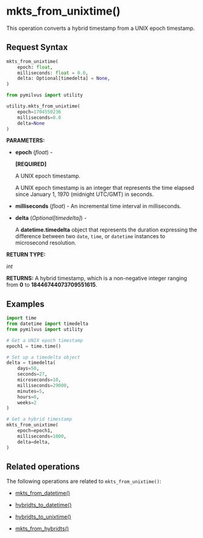 # mkts_from_unixtime()

This operation converts a hybrid timestamp from a UNIX epoch timestamp.

## Request Syntax

```python
mkts_from_unixtime(
    epoch: float,
    milliseconds: float = 0.0,
    delta: Optional[timedelta] = None,
)
```

```python
from pymilvus import utility

utility.mkts_from_unixtime(
    epoch=1704550236
    milliseconds=0.0
    delta=None
)
```

**PARAMETERS:**

- **epoch** (*float*) -

    **[REQUIRED]**

    A UNIX epoch timestamp.

    A UNIX epoch timestamp is an integer that represents the time elapsed since January 1, 1970 (midnight UTC/GMT) in seconds.

- **milliseconds** (*float*) -
An incremental time interval in milliseconds.

- **delta** (*Optional[timedelta]*) -

    A **datetime.timedelta** object that represents the duration expressing the difference between two `date`, `time`, or `datetime` instances to microsecond resolution.

**RETURN TYPE:**

*int*

**RETURNS:**
A hybrid timestamp, which is a non-negative integer ranging from **0** to **18446744073709551615**.

## **Examples**

```python
import time
from datetime import timedelta
from pymilvus import utility

# Get a UNIX epoch timestamp
epoch1 = time.time()

# Set up a timedelta object
delta = timedelta(
    days=50,
    seconds=27,
    microseconds=10,
    milliseconds=29000,
    minutes=5,
    hours=8,
    weeks=2
)

# Get a hybrid timestamp
mkts_from_unixtime(
    epoch=epoch1,
    milliseconds=1000,
    delta=delta,
)
```

## Related operations

The following operations are related to `mkts_from_unixtime()`:

- [mkts_from_datetime()](mkts_from_datetime.md)

- [hybridts_to_datetime()](hybridts_to_datetime.md)

- [hybridts_to_unixtime()](hybridts_to_unixtime.md)

- [mkts_from_hybridts()](mkts_from_hybridts.md)

